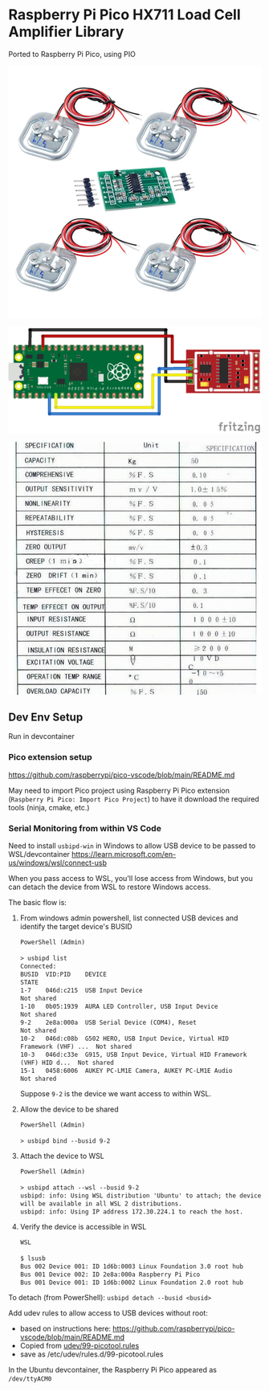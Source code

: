 # Raspberry Pi Pico HX711 Load Cell Amplifier Library

Ported to Raspberry Pi Pico, using PIO

![hx711](./extras/hx711.jpg)

![example](./extras/hx711_bb.png)

![specs](./extras/amp_specs.jpg)

## Dev Env Setup

Run in devcontainer

### Pico extension setup

https://github.com/raspberrypi/pico-vscode/blob/main/README.md

May need to import Pico project using Raspberry Pi Pico extension (`Raspberry Pi Pico: Import Pico Project`) to have it download the required tools (ninja, cmake, etc.)

### Serial Monitoring from within VS Code

Need to install `usbipd-win` in Windows to allow USB device to be passed to WSL/devcontainer
https://learn.microsoft.com/en-us/windows/wsl/connect-usb

When you pass access to WSL, you'll lose access from Windows, but you can detach the device from WSL to restore Windows access.

The basic flow is:

1. From windows admin powershell, list connected USB devices and identify the target device's BUSID

    ```
    PowerShell (Admin)

    > usbipd list
    Connected:
    BUSID  VID:PID    DEVICE                                                        STATE
    1-7    046d:c215  USB Input Device                                              Not shared
    1-10   0b05:1939  AURA LED Controller, USB Input Device                         Not shared
    9-2    2e8a:000a  USB Serial Device (COM4), Reset                               Not shared
    10-2   046d:c08b  G502 HERO, USB Input Device, Virtual HID Framework (VHF) ...  Not shared
    10-3   046d:c33e  G915, USB Input Device, Virtual HID Framework (VHF) HID d...  Not shared
    15-1   0458:6006  AUKEY PC-LM1E Camera, AUKEY PC-LM1E Audio                     Not shared
    ```

    Suppose `9-2` is the device we want access to within WSL.

2. Allow the device to be shared

    ```
    PowerShell (Admin)

    > usbipd bind --busid 9-2
    ```

3. Attach the device to WSL

    ```
    PowerShell (Admin)

    > usbipd attach --wsl --busid 9-2
    usbipd: info: Using WSL distribution 'Ubuntu' to attach; the device will be available in all WSL 2 distributions.
    usbipd: info: Using IP address 172.30.224.1 to reach the host.
    ```

4. Verify the device is accessible in WSL

    ```
    WSL

    $ lsusb
    Bus 002 Device 001: ID 1d6b:0003 Linux Foundation 3.0 root hub
    Bus 001 Device 002: ID 2e8a:000a Raspberry Pi Pico
    Bus 001 Device 001: ID 1d6b:0002 Linux Foundation 2.0 root hub
    ```

To detach (from PowerShell): `usbipd detach --busid <busid>`

Add udev rules to allow access to USB devices without root:
- based on instructions here: https://github.com/raspberrypi/pico-vscode/blob/main/README.md
- Copied from [udev/99-picotool.rules](https://github.com/raspberrypi/picotool/blob/master/udev/99-picotool.rules)
- save as /etc/udev/rules.d/99-picotool.rules

In the Ubuntu devcontainer, the Raspberry Pi Pico appeared as `/dev/ttyACM0`
